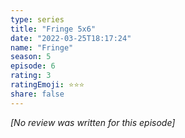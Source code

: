 ```yaml
---
type: series
title: "Fringe 5x6"
date: "2022-03-25T18:17:24"
name: "Fringe"
season: 5
episode: 6
rating: 3
ratingEmoji: ⭐️⭐️⭐️
share: false
---
```


_[No review was written for this episode]_
